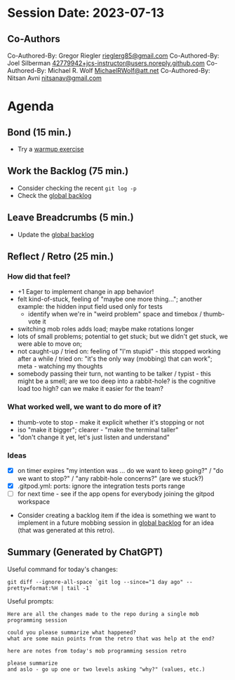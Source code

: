 # Session Date: 2023-07-13


## Co-Authors
Co-Authored-By: Gregor Riegler <rieglerg85@gmail.com>
Co-Authored-By: Joel Silberman <42779942+jcs-instructor@users.noreply.github.com>
Co-Authored-By: Michael R. Wolf <MichaelRWolf@att.net>
Co-Authored-By: Nitsan Avni <nitsanav@gmail.com>

# Agenda

## Bond (15 min.)

-   Try a [warmup exercise](../docs/warmup-exercises.md)

## Work the Backlog (75 min.)

-   Consider checking the recent `git log -p`
-   Check the [global backlog](../docs/backlog.md)

## Leave Breadcrumbs (5 min.)

-   Update the [global backlog](../docs/backlog.md)

## Reflect / Retro (25 min.)

### How did that feel?

- +1 Eager to implement change in app behavior!
- felt kind-of-stuck, feeling of "maybe one more thing..."; another example: the hidden input field used only for tests
  - identify when we're in "weird problem" space and timebox / thumb-vote it
- switching mob roles adds load; maybe make rotations longer
- lots of small problems; potential to get stuck; but we didn't get stuck, we were able to move on; 
- not caught-up / tried on: feeling of "I'm stupid" - this stopped working after a while / tried on: "it's the only way (mobbing) that can work"; meta - watching my thoughts
- somebody passing their turn, not wanting to be talker / typist - this might be a smell; are we too deep into a rabbit-hole? is the cognitive load too high? can we make it easier for the team?

### What worked well, we want to do more of it?

- thumb-vote to stop - make it explicit whether it's stopping or not
- iso "make it bigger"; clearer - "make the terminal taller"
- "don't change it yet, let's just listen and understand"

### Ideas

- [x] on timer expires "my intention was ... do we want to keep going?" / "do we want to stop?" 
/ "any rabbit-hole concerns?" (are we stuck?)
- [x] .gitpod.yml: ports: ignore the integration tests ports range
- [ ] for next time - see if the app opens for everybody joining the gitpod workspace
-   Consider creating a backlog item if the idea is something we want to implement in a future mobbing session in [global backlog](../docs/backlog.md)
    for an idea (that was generated at this retro).

## Summary (Generated by ChatGPT)

Useful command for today's changes:

```shell
git diff --ignore-all-space `git log --since="1 day ago" --pretty=format:%H | tail -1`
```

Useful prompts:

```
Here are all the changes made to the repo during a single mob programming session

could you please summarize what happened?
what are some main points from the retro that was help at the end?
```

```
here are notes from today's mob programming session retro

please summarize
and aslo - go up one or two levels asking "why?" (values, etc.)
```

